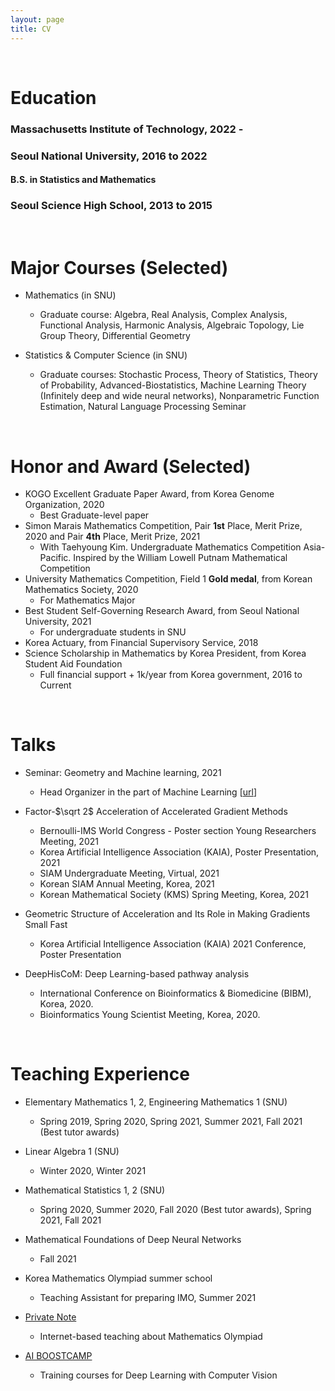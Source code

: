```yaml
---
layout: page
title: CV
---
```


<br/>


# Education
### Massachusetts Institute of Technology, 2022 - 
### Seoul National University, 2016 to 2022
#### B.S. in Statistics and Mathematics
### Seoul Science High School, 2013 to 2015
<br/>

# Major Courses (Selected)
* Mathematics (in SNU)
  * Graduate course: Algebra, Real Analysis, Complex Analysis, Functional Analysis, Harmonic Analysis, Algebraic Topology, Lie Group Theory, Differential Geometry

* Statistics & Computer Science (in SNU)
  * Graduate courses: Stochastic Process, Theory of Statistics, Theory of Probability, Advanced-Biostatistics, Machine Learning Theory (Infinitely deep and wide neural networks), Nonparametric Function Estimation, Natural Language Processing Seminar

<br/>


# Honor and Award (Selected)
* KOGO Excellent Graduate Paper Award, from Korea Genome Organization, 2020
  * Best Graduate-level paper
* Simon Marais Mathematics Competition, Pair **1st** Place, Merit Prize, 2020 and Pair **4th** Place, Merit Prize, 2021
  * With Taehyoung Kim. Undergraduate Mathematics Competition Asia-Pacific. Inspired by the William Lowell Putnam Mathematical Competition
* University Mathematics Competition, Field 1 **Gold medal**, from Korean Mathematics Society, 2020
  * For Mathematics Major 
* Best Student Self-Governing Research Award, from Seoul National University, 2021
  * For undergraduate students in SNU
* Korea Actuary, from Financial Supervisory Service, 2018
* Science Scholarship in Mathematics by Korea President, from Korea Student Aid Foundation
  * Full financial support + 1k/year from Korea government, 2016 to Current


<br/>

# Talks
* Seminar: Geometry and Machine learning, 2021
  * Head Organizer in the part of Machine Learning [[url](https://sites.google.com/view/snu-21-fall-geometry-seminar/home)]

* Factor-$\sqrt 2$ Acceleration of Accelerated Gradient Methods
  * Bernoulli-IMS World Congress - Poster section Young Researchers Meeting, 2021
  * Korea Artificial Intelligence Association (KAIA), Poster Presentation, 2021
  * SIAM Undergraduate Meeting, Virtual, 2021
  * Korean SIAM Annual Meeting, Korea, 2021
  * Korean Mathematical Society (KMS) Spring Meeting, Korea, 2021

* Geometric Structure of Acceleration and Its Role in Making Gradients Small Fast
  * Korea Artificial Intelligence Association (KAIA) 2021 Conference, Poster Presentation

* DeepHisCoM: Deep Learning-based pathway analysis
  * International Conference on Bioinformatics \& Biomedicine (BIBM), Korea, 2020.
  * Bioinformatics Young Scientist Meeting, Korea, 2020. 

<br/>

# Teaching Experience
* Elementary Mathematics 1, 2, Engineering Mathematics 1 (SNU)
  * Spring 2019, Spring 2020, Spring 2021, Summer 2021, Fall 2021 (Best tutor awards)

* Linear Algebra 1 (SNU)
  * Winter 2020, Winter 2021

* Mathematical Statistics 1, 2 (SNU)
  * Spring 2020, Summer 2020, Fall 2020 (Best tutor awards), Spring 2021, Fall 2021
* Mathematical Foundations of Deep Neural Networks
  * Fall 2021

* Korea Mathematics Olympiad summer school
  * Teaching Assistant for preparing IMO, Summer 2021

* [Private Note](https://privatenote.co.kr/) 
  * Internet-based teaching about Mathematics Olympiad
 
* [AI BOOSTCAMP](https://boostcamp.connect.or.kr/) 
  * Training courses for Deep Learning with Computer Vision 
